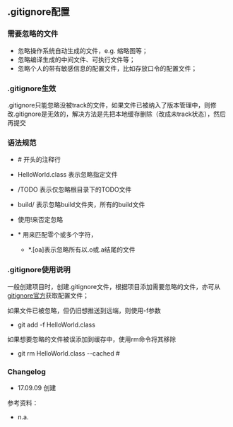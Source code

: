 ## .gitignore配置  

### 需要忽略的文件  

- 忽略操作系统自动生成的文件，e.g. 缩略图等；
- 忽略编译生成的中间文件、可执行文件等；
- 忽略个人的带有敏感信息的配置文件，比如存放口令的配置文件；

### .gitignore生效  

.gitignore只能忽略没被track的文件，如果文件已被纳入了版本管理中，则修改.gitignore是无效的，解决方法是先把本地缓存删除（改成未track状态），然后再提交

### 语法规范  

- \# 开头的注释行  
- HelloWorld.class 表示忽略指定文件
- /TODO 表示仅忽略根目录下的TODO文件
- build/ 表示忽略build文件夹，所有的build文件  

- 使用!来否定忽略
- \* 用来匹配零个或多个字符，
    - *.[oa]表示忽略所有以.o或.a结尾的文件

### .gitignore使用说明  

一般创建项目时，创建.gitignore文件，根据项目添加需要忽略的文件，亦可从[gitignore官方](https://github.com/github/gitignore)获取配置文件；

如果文件已被忽略，但仍旧想推送到远端，则使用-f参数  

- git add -f HelloWorld.class

如果想要忽略的文件被误添加到缓存中，使用rm命令将其移除  

- git rm HelloWorld.class --cached #

### Changelog  

- 17.09.09 创建

参考资料：

- n.a.
